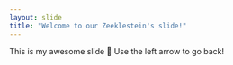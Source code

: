 ```yaml
---
layout: slide
title: "Welcome to our Zeeklestein's slide!"
---
```

This is my awesome slide :tada:
Use the left arrow to go back!

